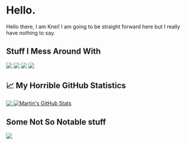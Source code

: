 # Hello.
Hello there, I am Knei! I am going to be straight forward here but I really have nothing to say.
## Stuff I Mess Around With
<img src="https://img.shields.io/badge/OS-Windows10-informational?style=flat&logo=windows&logoColor=white&color=informational"/> <img src="https://img.shields.io/badge/code-Python3.9-informational?style=flat&logo=python&logoColor=white&color=inactive"/> <img src="https://img.shields.io/badge/code-Node.js-informational?style=flat&logo=node.js&logoColor=white&color=active"/> <img src="https://img.shields.io/badge/code-C++-informational?style=flat&logo=Cplusplus&logoColor=white&color=critical"/>

## 📈 My Horrible GitHub Statistics
<a href="https://github.com/notKnei">
  <img align="center" src="https://github-readme-stats.vercel.app/api/top-langs/?username=notKnei&hide=java,html,tex&title_color=ffffff&text_color=c9cacc&icon_color=2bbc8a&bg_color=1d1f21&langs_count=5"/>
</a>
<a href="https://github.com/notKnei">
  <img align="center" src="https://github-readme-stats.vercel.app/api?username=notKnei&show_icons=true&line_height=27&count_private=false&title_color=ffffff&text_color=c9cacc&icon_color=2bbc8a&bg_color=1d1f21" alt="Martin's GitHub Stats" />
</a>

## Some Not So Notable stuff
<a href="https://github.com/notKnei/quickChatReply">
  <img align="center" src="https://github-readme-stats.vercel.app/api/pin/?username=notKnei&repo=quickChatReply&title_color=ffffff&text_color=c9cacc&icon_color=2bbc8a&bg_color=1d1f21"/>
</a>
